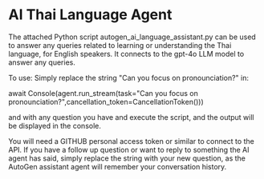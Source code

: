 # AI Thai Language Agent 


The attached Python script autogen_ai_language_assistant.py can be used to answer any queries related to learning or understanding the Thai language, for English speakers. It connects to the gpt-4o LLM model to answer any queries.


To use: 
Simply replace the string "Can you focus on pronounciation?" in:

await Console(agent.run_stream(task="Can you focus on pronounciation?",cancellation_token=CancellationToken()))

and with any question you have and execute the script, and the output will be displayed in the console.

You will need a GITHUB personal access token or similar to connect to the API. If you have a follow up question or want to reply to something the AI agent has said, simply replace the string with your new question, as the AutoGen assistant agent will remember your conversation history. 

